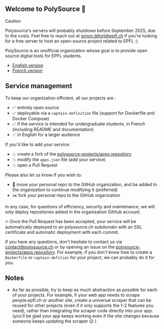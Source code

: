 ## Welcome to PolySource 👋

> [!CAUTION]
> Polysource's servers will probably shutdown before September 2025, due to the costs.
> Feel free to reach out at simon.lefort@epfl.ch if you're looking for a free server to host an open-source project related to EPFL :)

PolySource is an unofficial organization whose goal is to provide open source digital tools for EPFL students.

* [English version](https://github.com/polysource-projects/.github/blob/main/profile/README.md)
* [French version](https://github.com/polysource-projects/.github/blob/main/profile/README_fr.md)

## Service management

To keep our organization efficient, all our projects are :
- ✅ entirely open source
- ✅ deployable via a `captain-definition` file (support for Dockerfile and Docker Compose) 
- ✅ if the service is intended for undergraduate students, in French (including README and documentation)
- ✅ in English for a larger audience

If you'd like to add your service:
* 💥 create a fork of the [polysource-projects/apps repository](https://github.com/polysource-projects/apps)
* 💥 modify the `apps.json` file (add your service)
* 💥 open a Pull Request

Please also let us know if you wish to:
* 🚚 move your personal repo to the GitHub organization, and be added to the organization to continue modifying it (preferred)
* ✂️ fork your personal repo to the GitHub organization

In any case, for questions of efficiency, security and maintenance, we will only deploy repositories added in the organization GitHub account.

🔥 Once the Pull Request has been accepted, your service will be automatically deployed to an polysource.ch subdomain with an SSL certificate and automatic deployment with each commit.

If you have any questions, don't hesitate to contact us via contact@polysource.ch or by opening an issue on the [polysource-projects/apps repository](https://github.com/polysource-projects/apps).
For example, if you don't know how to create a `Dockerfile` or `captain-defition` for your project, we can probably do it for you.

## Notes

* As far as possible, try to keep as much abstraction as possible for each of your projects. For example, if your web app needs to scrape people.epfl.ch or another site, create a universal scraper that can be reused for other projects (even if it only supports the 1-2 features you need), rather than integrating the scraper code directly into your app. (you'll be glad your app keeps working even if the site changes because someone keeps updating the scraper 😉 )
